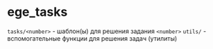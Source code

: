 # ege_tasks

`tasks/<number>` - шаблон(ы) для решения задания `<number>`
`utils/` - вспомогательные функции для решения задач (утилиты)
